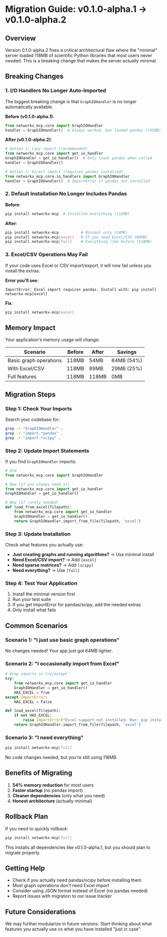 # Migration Guide: v0.1.0-alpha.1 → v0.1.0-alpha.2

## Overview

Version 0.1.0-alpha.2 fixes a critical architectural flaw where the "minimal" server loaded 118MB of scientific Python libraries that most users never needed. This is a breaking change that makes the server actually minimal.

## Breaking Changes

### 1. I/O Handlers No Longer Auto-Imported

The biggest breaking change is that `GraphIOHandler` is no longer automatically available.

**Before (v0.1.0-alpha.1)**:

```python
from networkx_mcp.core import GraphIOHandler
handler = GraphIOHandler()  # Always worked, but loaded pandas (+35MB)
```

**After (v0.1.0-alpha.2)**:

```python
# Option 1: Lazy import (recommended)
from networkx_mcp.core import get_io_handler
GraphIOHandler = get_io_handler()  # Only loads pandas when called
handler = GraphIOHandler()

# Option 2: Direct import (requires pandas installed)
from networkx_mcp.core.io_handlers import GraphIOHandler
handler = GraphIOHandler()  # ImportError if pandas not installed
```

### 2. Default Installation No Longer Includes Pandas

**Before**:

```bash
pip install networkx-mcp  # Installed everything (118MB)
```

**After**:

```bash
pip install networkx-mcp          # Minimal only (54MB)
pip install networkx-mcp[excel]   # If you need Excel/CSV (89MB)
pip install networkx-mcp[full]    # Everything like before (118MB)
```

### 3. Excel/CSV Operations May Fail

If your code uses Excel or CSV import/export, it will now fail unless you install the extras.

**Error you'll see**:

```
ImportError: Excel import requires pandas. Install with: pip install networkx-mcp[excel]
```

**Fix**:

```bash
pip install networkx-mcp[excel]
```

## Memory Impact

Your application's memory usage will change:

| Scenario | Before | After | Savings |
|----------|--------|-------|---------|
| Basic graph operations | 118MB | 54MB | 64MB (54%) |
| With Excel/CSV | 118MB | 89MB | 29MB (25%) |
| Full features | 118MB | 118MB | 0MB |

## Migration Steps

### Step 1: Check Your Imports

Search your codebase for:

```bash
grep -r "GraphIOHandler" .
grep -r "import.*pandas" .
grep -r "import.*scipy" .
```

### Step 2: Update Import Statements

If you find `GraphIOHandler` imports:

```python
# Old
from networkx_mcp.core import GraphIOHandler

# New (if you always need it)
from networkx_mcp.core import get_io_handler
GraphIOHandler = get_io_handler()

# New (if rarely needed)
def load_from_excel(filepath):
    from networkx_mcp.core import get_io_handler
    GraphIOHandler = get_io_handler()
    return GraphIOHandler.import_from_file(filepath, 'excel')
```

### Step 3: Update Installation

Check what features you actually use:

- **Just creating graphs and running algorithms?** → Use minimal install
- **Need Excel/CSV import?** → Add `[excel]`
- **Need sparse matrices?** → Add `[scipy]`
- **Need everything?** → Use `[full]`

### Step 4: Test Your Application

1. Install the minimal version first
2. Run your test suite
3. If you get ImportError for pandas/scipy, add the needed extras
4. Only install what fails

## Common Scenarios

### Scenario 1: "I just use basic graph operations"

No changes needed! Your app just got 64MB lighter.

### Scenario 2: "I occasionally import from Excel"

```python
# Wrap imports in try/except
try:
    from networkx_mcp.core import get_io_handler
    GraphIOHandler = get_io_handler()
    HAS_EXCEL = True
except ImportError:
    HAS_EXCEL = False

def load_excel(filepath):
    if not HAS_EXCEL:
        raise ImportError("Excel support not installed. Run: pip install networkx-mcp[excel]")
    return GraphIOHandler.import_from_file(filepath, 'excel')
```

### Scenario 3: "I need everything"

```bash
pip install networkx-mcp[full]
```

No code changes needed, but you're still using 118MB.

## Benefits of Migrating

1. **54% memory reduction** for most users
2. **Faster startup** (no pandas import)
3. **Cleaner dependencies** (only what you need)
4. **Honest architecture** (actually minimal)

## Rollback Plan

If you need to quickly rollback:

```bash
pip install networkx-mcp[full]
```

This installs all dependencies like v0.1.0-alpha.1, but you should plan to migrate properly.

## Getting Help

- Check if you actually need pandas/scipy before installing them
- Most graph operations don't need Excel import
- Consider using JSON format instead of Excel (no pandas needed)
- Report issues with migration to our issue tracker

## Future Considerations

We may further modularize in future versions. Start thinking about what features you actually use vs what you have installed "just in case".
